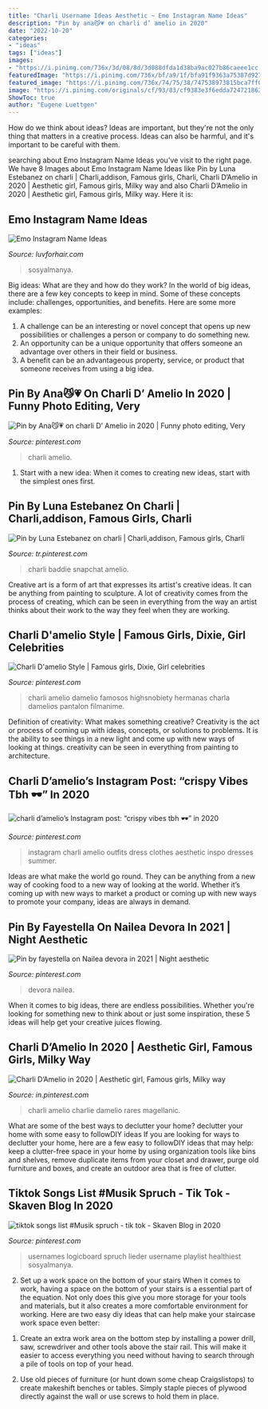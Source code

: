 ```yaml
---
title: "Charli Username Ideas Aesthetic ~ Emo Instagram Name Ideas"
description: "Pin by ana😼💗 on charli d’ amelio in 2020"
date: "2022-10-20"
categories:
- "ideas"
tags: ["ideas"]
images:
- "https://i.pinimg.com/736x/3d/08/8d/3d088dfda1d38ba9ac027b86caeee1cc.jpg"
featuredImage: "https://i.pinimg.com/736x/bf/a9/1f/bfa91f9363a75387d9274b0ea54c8bef.jpg"
featured_image: "https://i.pinimg.com/736x/74/75/38/747538973815bca7ff0023622fa7c1d4.jpg"
image: "https://i.pinimg.com/originals/cf/93/83/cf9383e3f6edda72472186275cf56dd0.png"
ShowToc: true
author: "Eugene Luettgen"
---
```



How do we think about ideas?
Ideas are important, but they're not the only thing that matters in a creative process. Ideas can also be harmful, and it's important to be careful with them.

	

		
searching about Emo Instagram Name Ideas you've visit to the right page. We have 8 Images about Emo Instagram Name Ideas like Pin by Luna Estebanez on charli | Charli,addison, Famous girls, Charli, Charli D’Amelio in 2020 | Aesthetic girl, Famous girls, Milky way and also Charli D’Amelio in 2020 | Aesthetic girl, Famous girls, Milky way. Here it is:
		
    
## Emo Instagram Name Ideas

<img loading=lazy src="https://i.pinimg.com/originals/cf/93/83/cf9383e3f6edda72472186275cf56dd0.png" onerror="this.onerror=null;this.src='https://tse4.mm.bing.net/th?id=OIP.-xf9NysuXoviPDgXMUVd7QHaNK&amp;pid=15.1';" alt="Emo Instagram Name Ideas">

_Source: luvforhair.com_

>sosyalmanya. 

	

Big ideas: What are they and how do they work?
In the world of big ideas, there are a few key concepts to keep in mind. Some of these concepts include: challenges, opportunities, and benefits. Here are some more examples:
1. A challenge can be an interesting or novel concept that opens up new possibilities or challenges a person or company to do something new. 
2. An opportunity can be a unique opportunity that offers someone an advantage over others in their field or business. 
3. A benefit can be an advantageous property, service, or product that someone receives from using a big idea.

    
## Pin By Ana😼💗 On Charli D’ Amelio In 2020 | Funny Photo Editing, Very

<img loading=lazy src="https://i.pinimg.com/736x/bf/a9/1f/bfa91f9363a75387d9274b0ea54c8bef.jpg" onerror="this.onerror=null;this.src='https://tse4.mm.bing.net/th?id=OIP.I-04nns_49UQ-nM3nDvgKwHaKz&amp;pid=15.1';" alt="Pin by Ana😼💗 on charli D’ Amelio in 2020 | Funny photo editing, Very">

_Source: pinterest.com_

>charli amelio. 

	

1. Start with a new idea: When it comes to creating new ideas, start with the simplest ones first.

    
## Pin By Luna Estebanez On Charli | Charli,addison, Famous Girls, Charli

<img loading=lazy src="https://i.pinimg.com/736x/c7/b5/3a/c7b53a7b90a6a0848975c6cd38df9812.jpg" onerror="this.onerror=null;this.src='https://tse1.mm.bing.net/th?id=OIP.jC27PT0zjANr4K_prLGQ4wHaNb&amp;pid=15.1';" alt="Pin by Luna Estebanez on charli | Charli,addison, Famous girls, Charli">

_Source: tr.pinterest.com_

>charli baddie snapchat amelio. 

	

Creative art is a form of art that expresses its artist's creative ideas. It can be anything from painting to sculpture. A lot of creativity comes from the process of creating, which can be seen in everything from the way an artist thinks about their work to the way they feel when they are working.

    
## Charli D&#039;amelio Style | Famous Girls, Dixie, Girl Celebrities

<img loading=lazy src="https://i.pinimg.com/736x/ae/e7/8b/aee78b3b0788ed3334c5fe20cc8a8928.jpg" onerror="this.onerror=null;this.src='https://tse4.mm.bing.net/th?id=OIP.G8mcp4263P6ter457tQyQwHaIk&amp;pid=15.1';" alt="Charli D&#039;amelio Style | Famous girls, Dixie, Girl celebrities">

_Source: pinterest.com_

>charli amelio damelio famosos highsnobiety hermanas charla damelios pantalon filmanime. 

	

Definition of creativity: What makes something creative?
Creativity is the act or process of coming up with ideas, concepts, or solutions to problems. It is the ability to see things in a new light and come up with new ways of looking at things. creativity can be seen in everything from painting to architecture.

    
## Charli D’amelio’s Instagram Post: “crispy Vibes Tbh 🕶” In 2020

<img loading=lazy src="https://i.pinimg.com/736x/f4/f6/c3/f4f6c3fcd5fcfa0a5017c7ed0f151907.jpg" onerror="this.onerror=null;this.src='https://tse2.mm.bing.net/th?id=OIP.vMrkpp0QIudKX2laA-EgcwHaJQ&amp;pid=15.1';" alt="charli d’amelio’s Instagram post: “crispy vibes tbh 🕶” in 2020">

_Source: pinterest.com_

>instagram charli amelio outfits dress clothes aesthetic inspo dresses summer. 

	

Ideas are what make the world go round. They can be anything from a new way of cooking food to a new way of looking at the world. Whether it’s coming up with new ways to market a product or coming up with new ways to promote your company, ideas are always in demand.

    
## Pin By Fayestella On Nailea Devora In 2021 | Night Aesthetic

<img loading=lazy src="https://i.pinimg.com/736x/05/a4/65/05a4655789df1012e24173b819ef3ed0.jpg" onerror="this.onerror=null;this.src='https://tse3.mm.bing.net/th?id=OIP.Qakup82UmqKgRtpP37Mm3AHaNK&amp;pid=15.1';" alt="Pin by fayestella on Nailea devora in 2021 | Night aesthetic">

_Source: pinterest.com_

>devora nailea. 

	

When it comes to big ideas, there are endless possibilities. Whether you're looking for something new to think about or just some inspiration, these 5 ideas will help get your creative juices flowing.

    
## Charli D’Amelio In 2020 | Aesthetic Girl, Famous Girls, Milky Way

<img loading=lazy src="https://i.pinimg.com/736x/74/75/38/747538973815bca7ff0023622fa7c1d4.jpg" onerror="this.onerror=null;this.src='https://tse3.mm.bing.net/th?id=OIP.pByROXM8zpUqHcxninHhSAHaJQ&amp;pid=15.1';" alt="Charli D’Amelio in 2020 | Aesthetic girl, Famous girls, Milky way">

_Source: in.pinterest.com_

>charli amelio charlie damelio rares magellanic. 

	

What are some of the best ways to declutter your home?
declutter your home with some easy to followDIY ideas 
If you are looking for ways to declutter your home, here are a few easy to followDIY ideas that may help: keep a clutter-free space in your home by using organization tools like bins and shelves, remove duplicate items from your closet and drawer, purge old furniture and boxes, and create an outdoor area that is free of clutter.

    
## Tiktok Songs List #Musik Spruch - Tik Tok - Skaven Blog In 2020

<img loading=lazy src="https://i.pinimg.com/736x/3d/08/8d/3d088dfda1d38ba9ac027b86caeee1cc.jpg" onerror="this.onerror=null;this.src='https://tse2.mm.bing.net/th?id=OIP.M-7UEduhDS7PxNdu3TTRGQHaOt&amp;pid=15.1';" alt="tiktok songs list #Musik spruch - tik tok - Skaven Blog in 2020">

_Source: pinterest.com_

>usernames logicboard spruch lieder username playlist healthiest sosyalmanya. 

	

2) Set up a work space on the bottom of your stairs
When it comes to work, having a space on the bottom of your stairs is a essential part of the equation. Not only does this give you more storage for your tools and materials, but it also creates a more comfortable environment for working. Here are two easy diy ideas that can help make your staircase work space even better:
1. Create an extra work area on the bottom step by installing a power drill, saw, screwdriver and other tools above the stair rail. This will make it easier to access everything you need without having to search through a pile of tools on top of your head.

2. Use old pieces of furniture (or hunt down some cheap Craigslistops) to create makeshift benches or tables. Simply staple pieces of plywood directly against the wall or use screws to hold them in place.

